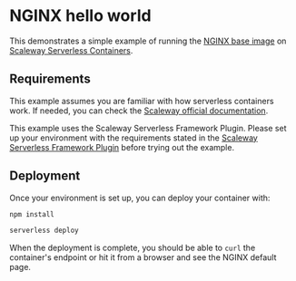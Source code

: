 # NGINX hello world

This demonstrates a simple example of running the [NGINX base image](https://hub.docker.com/_/nginx/) on [Scaleway Serverless Containers](https://www.scaleway.com/en/serverless-containers/).

## Requirements

This example assumes you are familiar with how serverless containers work. If needed, you can
check the [Scaleway official documentation](https://www.scaleway.com/en/docs/serverless/containers/quickstart/).

This example uses the Scaleway Serverless Framework Plugin. Please set up your environment with the requirements stated in the [Scaleway Serverless Framework Plugin](https://github.com/scaleway/serverless-scaleway-functions) before trying out the example.

## Deployment

Once your environment is set up, you can deploy your container with:

```sh
npm install

serverless deploy
```

When the deployment is complete, you should be able to `curl` the container's endpoint or hit it from a browser and see the NGINX default page.
